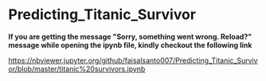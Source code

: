 # Predicting_Titanic_Survivor

**If you are getting the message "Sorry, something went wrong. Reload?" message while opening the ipynb file, kindly checkout the following link**

 https://nbviewer.jupyter.org/github/faisalsanto007/Predicting_Titanic_Survivor/blob/master/titanic%20survivors.ipynb
 
